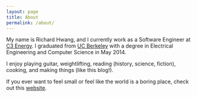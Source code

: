 ```yaml
---
layout: page
title: About
permalink: /about/
---
```


My name is Richard Hwang, and I currently work as a Software Engineer at
[C3 Energy](https://www.c3energy.com). I graduated from [UC
Berkeley](https://www.berkeley.edu) with a degree in Electrical Engineering and
Computer Science in May 2014.

I enjoy playing guitar, weightlifting, reading (history, science, fiction),
cooking, and making things (like this blog!).

If you ever want to feel small or feel like the world is a boring place, check
out this [website](http://apod.nasa.gov).
